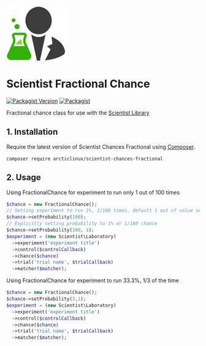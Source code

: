 [![Scientist](scientist.png)](https://github.com/daylerees/scientist)

# Scientist Fractional Chance

[![Packagist Version](https://img.shields.io/packagist/v/arcticlinux/scientist-chances-fractional.svg)](https://packagist.org/packages/arcticlinux/scientist-chances-fractional)
[![Packagist](https://img.shields.io/packagist/dt/arcticlinux/scientist-chances-fractional.svg)](https://packagist.org/packages/arcticlinux/scientist-chances-fractional)

Fractional chance class for use with the [Scientist Library](http://github.com/daylerees/scientist)

## 1. Installation

Require the latest version of Scientist Chances Fractional using [Composer](https://getcomposer.org/).

    composer require arcticlinux/scientist-chances-fractional

## 2. Usage

Using FractionalChance for experiment to run only 1 out of 100 times
```php
$chance = new FractionalChance();
// Setting experiment to run 1%, 1/100 times, default 1 out of value sent to setProbability
$chance->setProbability(100);
// Explicitly setting probability to 1% or 1/100 chance
$chance->setProbability(100, 1);
$experiment = (new Scientist\Laboratory)
  ->experiment('experiment title')
  ->control($controlCallback)
  ->chance($chance)
  ->trial('trial name', $trialCallback)
  ->matcher($matcher);
```

Using FractionalChance for experiment to run 33.3%, 1/3 of the time
```php
$chance = new FractionalChance();
$chance->setProbability(3,1);
$experiment = (new Scientist\Laboratory)
  ->experiment('experiment title')
  ->control($controlCallback)
  ->chance($chance)
  ->trial('trial name', $trialCallback)
  ->matcher($matcher);
```
